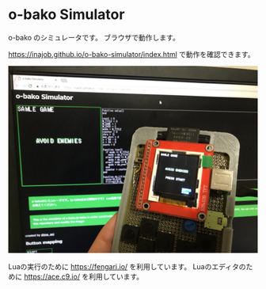 # o-bako Simulator

o-bako のシミュレータです。
ブラウザで動作します。

https://inajob.github.io/o-bako-simulator/index.html で動作を確認できます。

![docs/screenshot](docs/ogp.jpg)

Luaの実行のために https://fengari.io/ を利用しています。
Luaのエディタのために https://ace.c9.io/ を利用しています。
